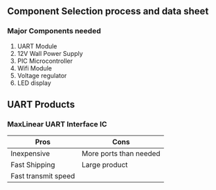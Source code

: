 ## Component Selection process and data sheet

### Major Components needed

1. UART Module
2. 12V Wall Power Supply
3. PIC Microcontroller
4. Wifi Module
5. Voltage regulator
6. LED display


## UART Products
### MaxLinear UART Interface IC

Pros                 |  Cons 
---------------------|----------------
Inexpensive          | More ports than needed
Fast Shipping        | Large product
Fast transmit speed  |

